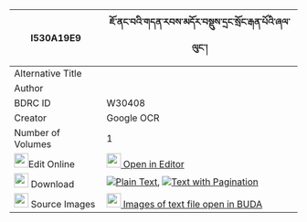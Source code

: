 |I530A19E9|ཇོ་ནང་བའི་གདན་རབས་མདོར་བསྡུས་དྲང་སྲོང་རྒན་པོའི་ཞལ་ལུང་། 
| --- | --- 
|Alternative Title |
|Author | 
|BDRC ID | W30408
|Creator | Google OCR
|Number of Volumes| 1
|<img width="25" src="https://img.icons8.com/color/25/000000/edit-property.png">Edit Online| [<img width="25" src="https://avatars.githubusercontent.com/u/45091458?s=200&v=4"> Open in Editor](http://editor.openpecha.org/I530A19E9)
|<img width="25" src="https://img.icons8.com/fluent/48/000000/download-2.png"/>  Download | [![](https://img.icons8.com/color/20/000000/txt.png)Plain Text](https://github.com/Openpecha/I530A19E9/releases/download/v1/jo_nangwa_i_denrab_dordu_drang_plain_I530A19E9.zip), [![](https://img.icons8.com/color/20/000000/txt.png)Text with Pagination](https://github.com/Openpecha/I530A19E9/releases/download/v1/jo_nangwa_i_denrab_dordu_drang_pages_I530A19E9.zip)
|<img width="25" src="https://img.icons8.com/plasticine/100/000000/pictures-folder.png"/>  Source Images | [<img width="25" src="https://library.bdrc.io/icons/BUDA-small.svg"> Images of text file open in BUDA](https://library.bdrc.io/show/bdr:W30408)